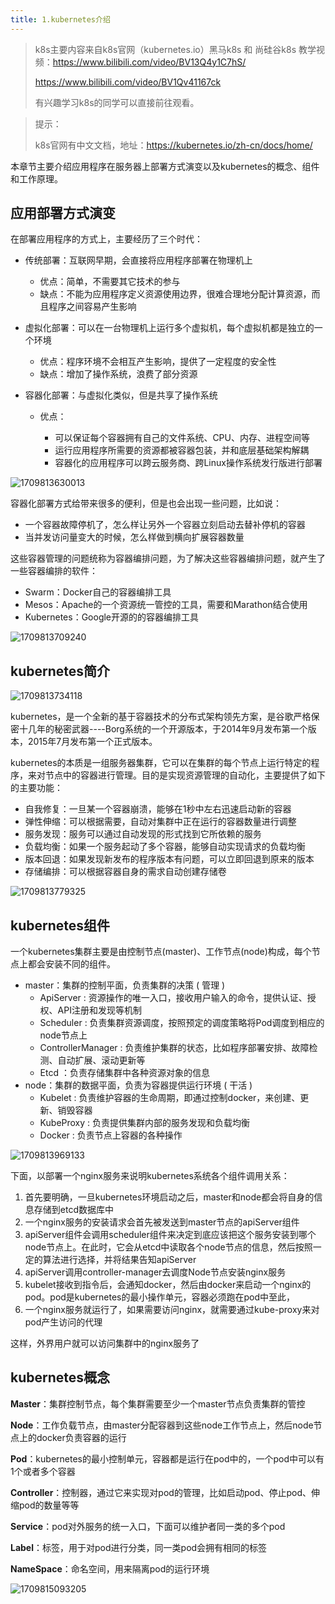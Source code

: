 ```yaml
---
title: 1.kubernetes介绍
---
```

> k8s主要内容来自k8s官网（kubernetes.io）黑马k8s 和 尚硅谷k8s 教学视频：https://www.bilibili.com/video/BV13Q4y1C7hS/
>
> https://www.bilibili.com/video/BV1Qv41167ck
>
> 有兴趣学习k8s的同学可以直接前往观看。

> 提示：
>
> k8s官网有中文文档，地址：https://kubernetes.io/zh-cn/docs/home/

本章节主要介绍应用程序在服务器上部署方式演变以及kubernetes的概念、组件和工作原理。

## 应用部署方式演变

在部署应用程序的方式上，主要经历了三个时代：

* 传统部署：互联网早期，会直接将应用程序部署在物理机上

  * 优点：简单，不需要其它技术的参与
  * 缺点：不能为应用程序定义资源使用边界，很难合理地分配计算资源，而且程序之间容易产生影响
* 虚拟化部署：可以在一台物理机上运行多个虚拟机，每个虚拟机都是独立的一个环境

  * 优点：程序环境不会相互产生影响，提供了一定程度的安全性
  * 缺点：增加了操作系统，浪费了部分资源
* 容器化部署：与虚拟化类似，但是共享了操作系统

  * 优点：

    * 可以保证每个容器拥有自己的文件系统、CPU、内存、进程空间等
    * 运行应用程序所需要的资源都被容器包装，并和底层基础架构解耦
    * 容器化的应用程序可以跨云服务商、跨Linux操作系统发行版进行部署

![1709813630013](images/1709813630013.png)

容器化部署方式给带来很多的便利，但是也会出现一些问题，比如说：

* 一个容器故障停机了，怎么样让另外一个容器立刻启动去替补停机的容器
* 当并发访问量变大的时候，怎么样做到横向扩展容器数量

这些容器管理的问题统称为容器编排问题，为了解决这些容器编排问题，就产生了一些容器编排的软件：

* Swarm：Docker自己的容器编排工具
* Mesos：Apache的一个资源统一管控的工具，需要和Marathon结合使用
* Kubernetes：Google开源的的容器编排工具

![1709813709240](images/1709813709240.png)

## kubernetes简介

![1709813734118](images/1709813734118.png)

kubernetes，是一个全新的基于容器技术的分布式架构领先方案，是谷歌严格保密十几年的秘密武器----Borg系统的一个开源版本，于2014年9月发布第一个版本，2015年7月发布第一个正式版本。

kubernetes的本质是一组服务器集群，它可以在集群的每个节点上运行特定的程序，来对节点中的容器进行管理。目的是实现资源管理的自动化，主要提供了如下的主要功能：

* 自我修复：一旦某一个容器崩溃，能够在1秒中左右迅速启动新的容器
* 弹性伸缩：可以根据需要，自动对集群中正在运行的容器数量进行调整
* 服务发现：服务可以通过自动发现的形式找到它所依赖的服务
* 负载均衡：如果一个服务起动了多个容器，能够自动实现请求的负载均衡
* 版本回退：如果发现新发布的程序版本有问题，可以立即回退到原来的版本
* 存储编排：可以根据容器自身的需求自动创建存储卷

![1709813779325](images/1709813779325.png)

## kubernetes组件

一个kubernetes集群主要是由控制节点(master)、工作节点(node)构成，每个节点上都会安装不同的组件。

* master：集群的控制平面，负责集群的决策  (  管理  )
  * ApiServer : 资源操作的唯一入口，接收用户输入的命令，提供认证、授权、API注册和发现等机制
  * Scheduler : 负责集群资源调度，按照预定的调度策略将Pod调度到相应的node节点上
  * ControllerManager : 负责维护集群的状态，比如程序部署安排、故障检测、自动扩展、滚动更新等
  * Etcd ：负责存储集群中各种资源对象的信息
* node：集群的数据平面，负责为容器提供运行环境 ( 干活 )
  * Kubelet : 负责维护容器的生命周期，即通过控制docker，来创建、更新、销毁容器
  * KubeProxy : 负责提供集群内部的服务发现和负载均衡
  * Docker : 负责节点上容器的各种操作

![1709813969133](images/1709813969133.png)

下面，以部署一个nginx服务来说明kubernetes系统各个组件调用关系：

1. 首先要明确，一旦kubernetes环境启动之后，master和node都会将自身的信息存储到etcd数据库中
2. 一个nginx服务的安装请求会首先被发送到master节点的apiServer组件
3. apiServer组件会调用scheduler组件来决定到底应该把这个服务安装到哪个node节点上。在此时，它会从etcd中读取各个node节点的信息，然后按照一定的算法进行选择，并将结果告知apiServer
4. apiServer调用controller-manager去调度Node节点安装nginx服务
5. kubelet接收到指令后，会通知docker，然后由docker来启动一个nginx的pod。pod是kubernetes的最小操作单元，容器必须跑在pod中至此，
6. 一个nginx服务就运行了，如果需要访问nginx，就需要通过kube-proxy来对pod产生访问的代理

这样，外界用户就可以访问集群中的nginx服务了

## kubernetes概念

**Master**：集群控制节点，每个集群需要至少一个master节点负责集群的管控

**Node**：工作负载节点，由master分配容器到这些node工作节点上，然后node节点上的docker负责容器的运行

**Pod**：kubernetes的最小控制单元，容器都是运行在pod中的，一个pod中可以有1个或者多个容器

**Controller**：控制器，通过它来实现对pod的管理，比如启动pod、停止pod、伸缩pod的数量等等

**Service**：pod对外服务的统一入口，下面可以维护者同一类的多个pod

**Label**：标签，用于对pod进行分类，同一类pod会拥有相同的标签

**NameSpace**：命名空间，用来隔离pod的运行环境

![1709815093205](images/1709815093205.png)
